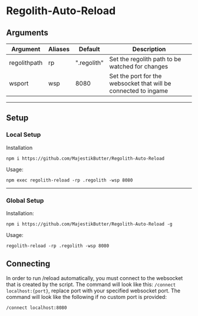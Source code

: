 # Regolith-Auto-Reload

## Arguments

| Argument     | Aliases | Default     | Description                                                     |
| ------------ | ------- | ----------- | --------------------------------------------------------------- |
| regolithpath | rp      | ".regolith" | Set the regolith path to be watched for changes                 |
| wsport       | wsp     | 8080        | Set the port for the websocket that will be connected to ingame |

---

## Setup

### Local Setup

Installation

```
npm i https://github.com/MajestikButter/Regolith-Auto-Reload
```

Usage:

```
npm exec regolith-reload -rp .regolith -wsp 8080
```

---

### Global Setup

Installation:

```
npm i https://github.com/MajestikButter/Regolith-Auto-Reload -g
```

Usage:

```
regolith-reload -rp .regolith -wsp 8080
```

## Connecting

In order to run /reload automatically, you must connect to the websocket that is created by the script. The command will look like this: `/connect localhost:{port}`, replace port with your specified websocket port. The command will look like the following if no custom port is provided:

```
/connect localhost:8080
```
